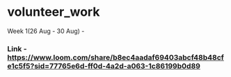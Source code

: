# volunteer_work

Week 1(26 Aug - 30 Aug) -
### Link - https://www.loom.com/share/b8ec4aadaf69403abcf48b48cfe1c5f5?sid=77765e6d-ff0d-4a2d-a063-1c86199b0d89

